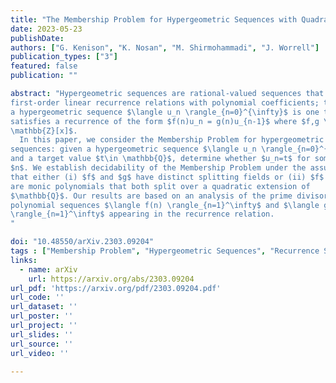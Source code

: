 ```yaml
---
title: "The Membership Problem for Hypergeometric Sequences with Quadratic Parameters"
date: 2023-05-23
publishDate:
authors: ["G. Kenison", "K. Nosan", "M. Shirmohammadi", "J. Worrell"]
publication_types: ["3"]
featured: false
publication: ""

abstract: "Hypergeometric sequences are rational-valued sequences that satisfy
first-order linear recurrence relations with polynomial coefficients; that is,
a hypergeometric sequence $\langle u_n \rangle_{n=0}^{\infty}$ is one that
satisfies a recurrence of the form $f(n)u_n = g(n)u_{n-1}$ where $f,g \in
\mathbb{Z}[x]$.
  In this paper, we consider the Membership Problem for hypergeometric
sequences: given a hypergeometric sequence $\langle u_n \rangle_{n=0}^{\infty}$
and a target value $t\in \mathbb{Q}$, determine whether $u_n=t$ for some index
$n$. We establish decidability of the Membership Problem under the assumption
that either (i) $f$ and $g$ have distinct splitting fields or (ii) $f$ and $g$
are monic polynomials that both split over a quadratic extension of
$\mathbb{Q}$. Our results are based on an analysis of the prime divisors of
polynomial sequences $\langle f(n) \rangle_{n=1}^\infty$ and $\langle g(n)
\rangle_{n=1}^\infty$ appearing in the recurrence relation.
"

doi: "10.48550/arXiv.2303.09204"
tags : ["Membership Problem", "Hypergeometric Sequences", "Recurrence Sequences"]
links:
  - name: arXiv
    url: https://arxiv.org/abs/2303.09204
url_pdf: 'https://arxiv.org/pdf/2303.09204.pdf'
url_code: ''
url_dataset: ''
url_poster: ''
url_project: ''
url_slides: ''
url_source: ''
url_video: ''

---
```




